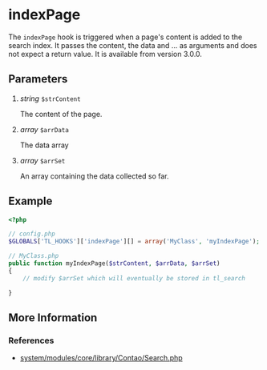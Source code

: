 # indexPage #

The `indexPage` hook is triggered when a page's content is added to the search index.
It passes the content, the data and ... as arguments and does not expect a return value.
It is available from version 3.0.0.


## Parameters ##

1. *string* `$strContent`

	The content of the page.

2. *array* `$arrData`

	The data array

3. *array* `$arrSet`

	An array containing the data collected so far.


## Example ##

```php
<?php

// config.php
$GLOBALS['TL_HOOKS']['indexPage'][] = array('MyClass', 'myIndexPage');

// MyClass.php
public function myIndexPage($strContent, $arrData, $arrSet)
{
    // modify $arrSet which will eventually be stored in tl_search

}
```


## More Information ##


### References ###

- [system/modules/core/library/Contao/Search.php](https://github.com/contao/core/blob/support/3.2/system/modules/core/library/Contao/Search.php#L131)

